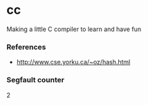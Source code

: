 # cc
Making a little C compiler to learn and have fun

### References
- http://www.cse.yorku.ca/~oz/hash.html

### Segfault counter

2 
